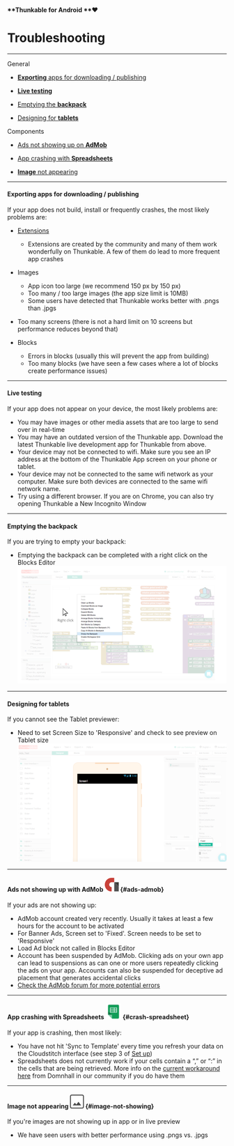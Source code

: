#### **Thunkable for Android **❤

# Troubleshooting

---

General

* [**Exporting** apps for downloading / publishing](#exporting-apps-for-downloading--publishing)

* [**Live testing**](#live-testing)

* [Emptying the **backpack**](#emptying-the-backpack)

* [Designing for **tablets**](#designing-for-tablets)

Components

* [Ads not showing up on **AdMob**](#ads-admob)

* [App crashing with **Spreadsheets**](#crash-spreadsheet)

* [**Image** not appearing ](#image-not-showing)

---

#### Exporting apps for downloading / publishing

If your app does not build, install or frequently crashes, the most likely problems are:

* [Extensions](/Android/extensions.md)

  * Extensions are created by the community and many of them work wonderfully on Thunkable.  A few of them do lead to more frequent app crashes

* Images

  * App icon too large \(we recommend 150 px by 150 px\)
  * Too many / too large images \(the app size limit is 10MB\)
  * Some users have detected that Thunkable works better with .pngs than .jpgs

* Too many screens \(there is not a hard limit on 10 screens but performance reduces beyond that\)

* Blocks

  * Errors in blocks \(usually this will prevent the app from building\)
  * Too many blocks \(we have seen a few cases where a lot of blocks create performance issues\)

---

#### Live testing

If your app does not appear on your device, the most likely problems are:

* You may have images or other media assets that are too large to send over in real-time
* You may have an outdated version of the Thunkable app. Download the latest Thunkable live development app for Thunkable from above.
* Your device may not be connected to wifi. Make sure you see an IP address at the bottom of the Thunkable App screen on your phone or tablet.
* Your device may not be connected to the same wifi network as your computer. Make sure both devices are connected to the same wifi network name.
* Try using a different browser. If you are on Chrome, you can also try opening Thunkable a New Incognito Window

---

#### Emptying the backpack

If you are trying to empty your backpack:

* Emptying the backpack can be completed with a right click on the Blocks Editor![](/assets/empty-backpack.png)

---

#### Designing for tablets

If you cannot see the Tablet previewer:

* Need to set Screen Size to 'Responsive' and check to see preview on Tablet size![](/assets/tablet-screen-fig-1.png)

---

#### Ads not showing up with AdMob ![](/assets/admob-icon.png) {#ads-admob}

If your ads are not showing up:

* AdMob account created very recently. Usually it takes at least a few hours for the account to be activated
* For Banner Ads, Screen set to 'Fixed'. Screen needs to be set to 'Responsive'
* Load Ad block not called in Blocks Editor
* Account has been suspended by AdMob. Clicking ads on your own app can lead to suspensions as can one or more users repeatedly clicking the ads on your app. Accounts can also be suspended for deceptive ad placement that generates accidental clicks
* [Check the AdMob forum for more potential errors](https://community.thunkable.com/c/professional/admob)

---

#### App crashing with Spreadsheets ![](/assets/spreadsheets-icon.png) {#crash-spreadsheet}

If your app is crashing, then most likely:

* You have not hit 'Sync to Template' every time you refresh your data on the Cloudstitch interface \(see step 3 of [Set up](#set-up)\)
* Spreadsheets does not currently work if your cells contain a “,” or “:” in the cells that are being retrieved. More info on the [current workaround here](https://www.gitbook.com/book/thunkable/thunkable-docs/edit#) from Domnhall in our community if you do have them

---

#### Image not appearing  ![](/assets/image-icon.png) {#image-not-showing}

If you're images are not showing up in app or in live preview

* We have seen users with better performance using .pngs vs. .jpgs



